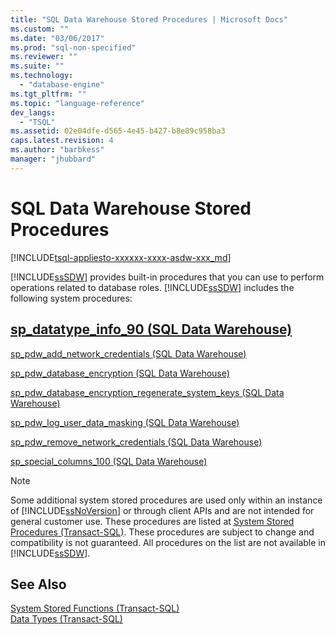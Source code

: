 ```yaml
---
title: "SQL Data Warehouse Stored Procedures | Microsoft Docs"
ms.custom: ""
ms.date: "03/06/2017"
ms.prod: "sql-non-specified"
ms.reviewer: ""
ms.suite: ""
ms.technology: 
  - "database-engine"
ms.tgt_pltfrm: ""
ms.topic: "language-reference"
dev_langs: 
  - "TSQL"
ms.assetid: 02e04dfe-d565-4e45-b427-b8e89c958ba3
caps.latest.revision: 4
ms.author: "barbkess"
manager: "jhubbard"
---
```

# SQL Data Warehouse Stored Procedures
[!INCLUDE[tsql-appliesto-xxxxxx-xxxx-asdw-xxx_md](../../../relational-databases/reference/system-stored-procedures/includes/tsql-appliesto-xxxxxx-xxxx-asdw-xxx-md.md)]

  [!INCLUDE[ssSDW](../../../a9retired/includes/sssdw-md.md)] provides built-in procedures that you can use to perform operations related to database roles. [!INCLUDE[ssSDW](../../../a9retired/includes/sssdw-md.md)] includes the following system procedures:  
  
##  <a name="AggregateFunctions"></a> [sp_datatype_info_90 &#40;SQL Data Warehouse&#41;](../../../relational-databases/reference/system-stored-procedures/sp-datatype-info-90-sql-data-warehouse.md)  
  
 [sp_pdw_add_network_credentials &#40;SQL Data Warehouse&#41;](../../../relational-databases/reference/system-stored-procedures/sp-pdw-add-network-credentials-sql-data-warehouse.md)  
  
 [sp_pdw_database_encryption &#40;SQL Data Warehouse&#41;](../../../relational-databases/reference/system-stored-procedures/sp-pdw-database-encryption-sql-data-warehouse.md)  
  
 [sp_pdw_database_encryption_regenerate_system_keys &#40;SQL Data Warehouse&#41;](../../../relational-databases/reference/system-stored-procedures/sp-pdw-database-encryption-regenerate-system-keys-sql-data-warehouse.md)  
  
 [sp_pdw_log_user_data_masking &#40;SQL Data Warehouse&#41;](../../../relational-databases/reference/system-stored-procedures/sp-pdw-log-user-data-masking-sql-data-warehouse.md)  
  
 [sp_pdw_remove_network_credentials &#40;SQL Data Warehouse&#41;](../../../relational-databases/reference/system-stored-procedures/sp-pdw-remove-network-credentials-sql-data-warehouse.md)  
  
 [sp_special_columns_100 &#40;SQL Data Warehouse&#41;](../../../relational-databases/reference/system-stored-procedures/sp-special-columns-100-sql-data-warehouse.md)  
  
> [!NOTE]  
>  Some additional system stored procedures are used only within an instance of [!INCLUDE[ssNoVersion](../../../a9notintoc/includes/ssnoversion-md.md)] or through client APIs and are not intended for general customer use. These procedures are listed at [System Stored Procedures (Transact-SQL)](http://msdn.microsoft.com/en-us/library/ms187961.aspx). These procedures are subject to change and compatibility is not guaranteed. All procedures on the list are not available in [!INCLUDE[ssSDW](../../../a9retired/includes/sssdw-md.md)].  
  
## See Also  
 [System Stored Functions &#40;Transact-SQL&#41;](../Topic/System%20Stored%20Functions%20\(Transact-SQL\).md)   
 [Data Types &#40;Transact-SQL&#41;](../../../t-sql/data-types/data-types-transact-sql.md)  
  
  